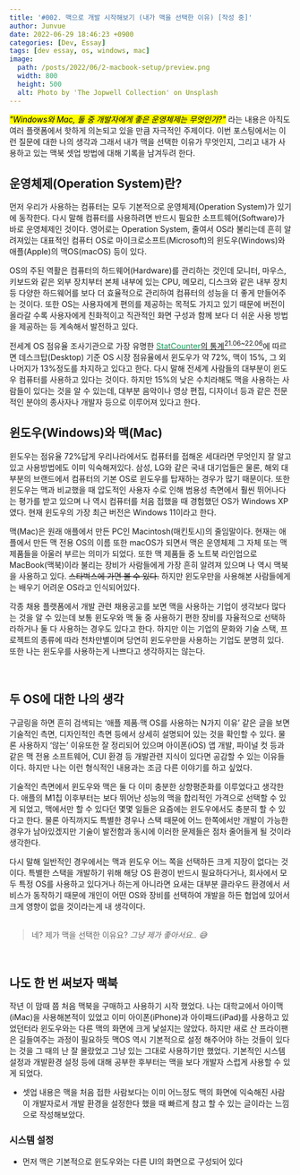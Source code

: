 ```yaml
---
title: '#002. 맥으로 개발 시작해보기 (내가 맥을 선택한 이유) [작성 중]'
author: Junvue
date: 2022-06-29 18:46:23 +0900
categories: [Dev, Essay]
tags: [dev essay, os, windows, mac]
image:
  path: /posts/2022/06/2-macbook-setup/preview.png
  width: 800
  height: 500
  alt: Photo by 'The Jopwell Collection' on Unsplash
---
```


_<mark>"Windows와 Mac, 둘 중 개발자에게 좋은 운영체제는 무엇인가?"</mark>_ 라는 내용은 아직도 여러 플랫폼에서 핫하게 의논되고 있을 만큼 자극적인 주제이다. 이번 포스팅에서는 이런 질문에 대한 나의 생각과 그래서 내가 맥을 선택한 이유가 무엇인지, 그리고 내가 사용하고 있는 맥북 셋업 방법에 대해 기록을 남겨두려 한다.

## 운영체제(Operation System)란?

먼저 우리가 사용하는 컴퓨터는 모두 기본적으로 운영체제(Operation System)가 있기에 동작한다. 다시 말해 컴퓨터를 사용하려면 반드시 필요한 소프트웨어(Software)가 바로 운영체제인 것이다. 영어로는 Operation System, 줄여서 OS라 불리는데 흔히 알려져있는 대표적인 컴퓨터 OS로 마이크로소프트(Microsoft)의 윈도우(Windows)와 애플(Apple)의 맥OS(macOS) 등이 있다.

OS의 주된 역활은 컴퓨터의 하드웨어(Hardware)를 관리하는 것인데 모니터, 마우스, 키보드와 같은 외부 장치부터 본체 내부에 있는 CPU, 메모리, 디스크와 같은 내부 장치 등 다양한 하드웨어를 보다 더 효율적으로 관리하여 컴퓨터의 성능을 더 좋게 만들어주는 것이다. 또한 OS는 사용자에게 편의를 제공하는 목적도 가지고 있기 때문에 버전이 올라갈 수록 사용자에게 친화적이고 직관적인 화면 구성과 함께 보다 더 쉬운 사용 방법을 제공하는 등 계속해서 발전하고 있다.

전세계 OS 점유율 조사기관으로 가장 유명한 [<font color="#159957">StatCounter</font>의 통계<sup>21.06~22.06</sup>](https://gs.statcounter.com/os-market-share/desktop/worldwide/#monthly-202106-202106-bar)에 따르면 데스크탑(Desktop) 기준 OS 시장 점유율에서 윈도우가 약 72%, 맥이 15%, 그 외 나머지가 13%정도를 차지하고 있다고 한다. 다시 말해 전세계 사람들의 대부분이 윈도우 컴퓨터를 사용하고 있다는 것이다. 하지만 15%의 낮은 수치라해도 맥을 사용하는 사람들이 있다는 것을 알 수 있는데, 대부분 음악이나 영상 편집, 디자이너 등과 같은 전문적인 분야의 종사자나 개발자 등으로 이루어져 있다고 한다.



## 윈도우(Windows)와 맥(Mac)

윈도우는 점유율 72%답게 우리나라에서도 컴퓨터를 접해온 세대라면 무엇인지 잘 알고 있고 사용방법에도 이미 익숙해져있다. 삼성, LG와 같은 국내 대기업들은 물론, 해외 대부분의 브랜드에서 컴퓨터의 기본 OS로 윈도우를 탑재하는 경우가 많기 때문이다. 또한 윈도우는 맥과 비교했을 때 압도적인 사용자 수로 인해 범용성 측면에서 훨씬 뛰어나다는 평가를 받고 있으며 나 역시 컴퓨터를 처음 접했을 때 경험했던 OS가 Windows XP였다. 현재 윈도우의 가장 최근 버전은 Windows 11이라고 한다.

맥(Mac)은 원래 애플에서 만든 PC인 Macintosh(매킨토시)의 줄임말이다. 현재는 애플에서 만든 맥 전용 OS의 이름 또한 macOS가 되면서 맥은 운영체제 그 자체 또는 맥 제품들을 아울러 부르는 의미가 되었다. 또한 맥 제품들 중 노트북 라인업으로 MacBook(맥북)이라 불리는 장비가 사람들에게 가장 흔히 알려져 있으며 나 역시 맥북을 사용하고 있다. ~~스타벅스에 가면 볼 수 있다.~~ 하지만 윈도우만을 사용해본 사람들에게는 배우기 어려운 OS라고 인식되어있다.

각종 채용 플랫폼에서 개발 관련 채용공고를 보면 맥을 사용하는 기업이 생각보다 많다는 것을 알 수 있는데 보통 윈도우와 맥 둘 중 사용하기 편한 장비를 자율적으로 선택하라하거나 둘 다 사용하는 경우도 있다고 한다. 하지만 이는 기업의 문화와 기술 스택, 프로젝트의 종류에 따라 천차만별이며 당연히 윈도우만을 사용하는 기업도 분명히 있다. 또한 나는 윈도우를 사용하는게 나쁘다고 생각하지는 않는다.

<br />

## 두 OS에 대한 나의 생각

구글링을 하면 흔히 검색되는 ‘애플 제품∙맥 OS를 사용하는 N가지 이유’ 같은 글을 보면 기술적인 측면, 디자인적인 측면 등에서 상세히 설명되어 있는 것을 확인할 수 있다. 물론 사용하지 ‘않는’ 이유또한 잘 정리되어 있으며 아이폰(iOS) 앱 개발, 파이널 컷 등과 같은 맥 전용 소프트웨어, CUI 환경 등 개발관련 지식이 있다면 공감할 수 있는 이유들이다. 하지만 나는 이런 형식적인 내용과는 조금 다른 이야기를 하고 싶었다.

기술적인 측면에서 윈도우와 맥은 둘 다 이미 충분한 상향평준화를 이루었다고 생각한다. 애플의 M1칩 이후부터는 보다 뛰어난 성능의 맥을 합리적인 가격으로 선택할 수 있게 되었고, 맥에서만 할 수 있다던 몇몇 일들은 요즘에는 윈도우에서도 충분히 할 수 있다고 한다. 물론 아직까지도 특별한 경우나 스택 때문에 어느 한쪽에서만 개발이 가능한 경우가 남아있겠지만 기술이 발전함과 동시에 이러한 문제들은 점차 줄어들게 될 것이라 생각한다.

다시 말해 일반적인 경우에서는 맥과 윈도우 어느 쪽을 선택하든 크게 지장이 없다는 것이다. 특별한 스택을 개발하기 위해 해당 OS 환경이 반드시 필요하다거나, 회사에서 모두 특정 OS를 사용하고 있다거나 하는게 아니라면 요새는 대부분 클라우드 환경에서 서비스가 동작하기 때문에 개인이 어떤 OS와 장비를 선택하여 개발을 하든 협업에 있어서 크게 영향이 없을 것이라는게 내 생각이다.
<br /><br />

> 네? 제가 맥을 선택한 이유요? _그냥 제가 좋아서요.. 😅_

<br />

## 나도 한 번 써보자 맥북

작년 이 맘때 쯤 처음 맥북을 구매하고 사용하기 시작 했었다. 나는 대학교에서 아이맥(iMac)을 사용해본적이 있었고 이미 아이폰(iPhone)과 아이패드(iPad)를 사용하고 있었던터라 윈도우와는 다른 맥의 화면에 크게 낯설지는 않았다. 하지만 새로 산 프라이팬은 길들여주는 과정이 필요하듯 맥OS 역시 기본적으로 설정 해주어야 하는 것들이 있다는 것을 그 때의 난 잘 몰랐었고 그냥 있는 그대로 사용하기만 했었다. 기본적인 시스템 설정과 개발환경 설정 등에 대해 공부한 후부터는 맥을 보다 개발자 스럽게 사용할 수 있게 되었다.

- 셋업 내용은 맥을 처음 접한 사람보다는 이미 어느정도 맥의 화면에 익숙해진 사람이 개발자로서 개발 환경을 설정한다 했을 때 빠르게 참고 할 수 있는 글이라는 느낌으로 작성해보았다.

### 시스템 설정

- 먼저 맥은 기본적으로 윈도우와는 다른 UI의 화면으로 구성되어 있다


<br /><br /><br /><br />
